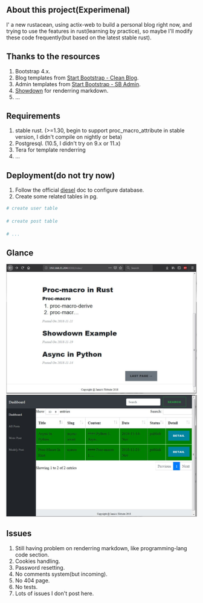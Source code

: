 ## About this project(Experimenal)
I' a new rustacean, using actix-web to build a personal blog right now, and trying to use the features in rust(learning by practice), so maybe I'll modify these code frequently(but based on the latest stable rust).

## Thanks to the resources
1. Bootstrap 4.x.
2. Blog templates from [Start Bootstrap - Clean Blog](https://github.com/BlackrockDigital/startbootstrap-clean-blog).
3. Admin templates from [Start Bootstrap - SB Admin](https://github.com/BlackrockDigital/startbootstrap-sb-admin).
4. [Showdown](https://github.com/showdownjs/showdown) for renderring markdown.
5. ...

## Requirements
1. stable rust. (>=1.30, begin to support proc_macro_attribute in stable version, I didn't compile on nightly or beta)
2. Postgresql. (10.5, I didn't try on 9.x or 11.x)
3. Tera for template renderring
4. ...

## Deployment(do not try now)
1. Follow the official [diesel](diesel.rs) doc to configure database.
2. Create some related tables in pg.

```sh
# create user table

# create post table

# ...

```


## Glance
![main page](samples/blog_page.JPG)
![admin page](samples/admin_page.JPG)

## Issues
1. Still having problem on renderring markdown, like programming-lang code section.
2. Cookies handling.
3. Password resetting.
4. No comments system(but incoming).
5. No 404 page.
6. No tests.
7. Lots of issues I don't post here.
